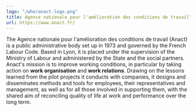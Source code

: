```yaml
---
logo: "/who/anact-logo.png"
title: Agence nationale pour l'amélioration des conditions de travail'
url: https://www.anact.fr/
---
```

The Agence nationale pour l'amélioration des conditions de travail (Anact) is a public administrative body set up in 1973 and governed by the French Labour Code. Based in Lyon, it is placed under the supervision of the Ministry of Labour and administered by the State and the social partners. Anact's mission is to improve working conditions, in particular by taking action on **work organisation** and **work relations**. Drawing on the lessons learned from the pilot projects it conducts with companies, it designs and disseminates methods and tools for employees, their representatives and management, as well as for all those involved in supporting them, with the shared aim of reconciling quality of life at work and performance over the long term.